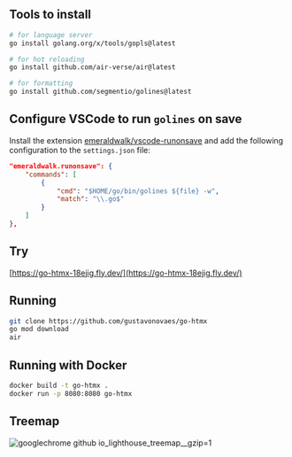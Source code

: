 
## Tools to install

```bash
# for language server
go install golang.org/x/tools/gopls@latest 

# for hot reloading
go install github.com/air-verse/air@latest 

# for formatting
go install github.com/segmentio/golines@latest 
```

## Configure VSCode to run `golines` on save

Install the extension [emeraldwalk/vscode-runonsave](https://github.com/emeraldwalk/vscode-runonsave) and add the following configuration to the `settings.json` file:

```json
"emeraldwalk.runonsave": {
    "commands": [
        {
            "cmd": "$HOME/go/bin/golines ${file} -w",
            "match": "\\.go$"
        }
    ]
},
```

## Try

[https://go-htmx-18ejig.fly.dev/](https://go-htmx-18ejig.fly.dev/)

## Running

```bash
git clone https://github.com/gustavonovaes/go-htmx
go mod download
air
```

## Running with Docker

```bash
docker build -t go-htmx .
docker run -p 8080:8080 go-htmx
```


## Treemap
![googlechrome github io_lighthouse_treemap__gzip=1](https://github.com/user-attachments/assets/db25958b-4cfb-4be9-9955-51eff8e5a9f0)
